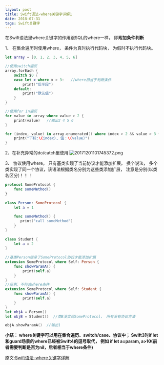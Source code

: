 ```yaml
---
layout: post
title: Swift语法-where关键字详解1
date: 2018-07-31
tags: Swift关键字
---
```


在Swift语法里where关键字的作用跟SQL的where一样， 即**附加条件判断**

1、 在集合遍历时使用where， 条件为真时执行代码块， 为假时不执行代码块。
```swift
let array = [0, 1, 2, 3, 4, 5, 6]

//使用switch遍历
array.forEach {
    switch $0 {
    case let x where x > 3:   //where相当于判断条件
        print("后半段")
    default:
        print("默认值")
    }
}

//使用for in遍历
for value in array where value > 2 {
    print(value)   //输出3 4 5 6
}

for (index, value) in array.enumerated() where index > 2 && value > 3 {
    print("下标:\(index), 值：\(value)")
}
```

2、在补充异常的do/catch里使用
![20171201101745372.png](https://upload-images.jianshu.io/upload_images/987457-1068b01ec70f6796.png?imageMogr2/auto-orient/strip%7CimageView2/2/w/1240)

3、 协议使用where， 只有基类实现了当前协议才能添加扩展。 换个说法， 多个类实现了同一个协议，该语法根据类名分别为这些类添加扩展， 注意是分别(以类名区分)！！！
```swift
protocol SomeProtocol {
    func someMethod()
}
 
class Person: SomeProtocol {
    let a = 1
    
    func someMethod() {
       print("call someMethod")
    }
}
 
class Student {
    let a = 2
}
 
//基类Person继承了SomeProtocol协议才能添加扩展
extension SomeProtocol where Self: Person {
    func showParamA() {
        print(self.a)
    }
}
//反例，不符合where条件
extension SomeProtocol where Self: Student {
    func showParamA() {
        print(self.a)
    }
}
let objA = Person()
let objB = Student()  //类B没实现SomeProtocol， 所有没有协议方法

objA.showParamA()  //输出1
```
**小结： where关键字可以用在集合遍历、switch/case、协议中； Swift3时if let和guard场景的where已经被Swift4的逗号取代， 例如 if let a=param, a>10(前者需要判断是否为nil，后者相当于where条件)**

原文:[Swift语法-where关键字详解](https://blog.csdn.net/brycegao321/article/details/78683676)
